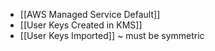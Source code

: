 - [[AWS Managed Service Default]]
- [[User Keys Created in KMS]]
- [[User Keys Imported]] ~ must be symmetric